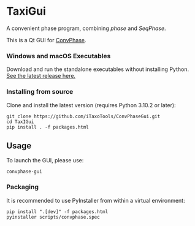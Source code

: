 # TaxiGui

A convenient phase program, combining _phase_ and _SeqPhase_.

This is a Qt GUI for [ConvPhase](https://github.com/iTaxoTools/ConvPhase).


### Windows and macOS Executables
Download and run the standalone executables without installing Python.</br>
[See the latest release here.](https://github.com/iTaxoTools/ConvPhaseGui/releases/latest)


### Installing from source
Clone and install the latest version (requires Python 3.10.2 or later):
```
git clone https://github.com/iTaxoTools/ConvPhaseGui.git
cd TaxIGui
pip install . -f packages.html
```


## Usage
To launch the GUI, please use:
```
convphase-gui
```


### Packaging

It is recommended to use PyInstaller from within a virtual environment:
```
pip install ".[dev]" -f packages.html
pyinstaller scripts/convphase.spec
```
